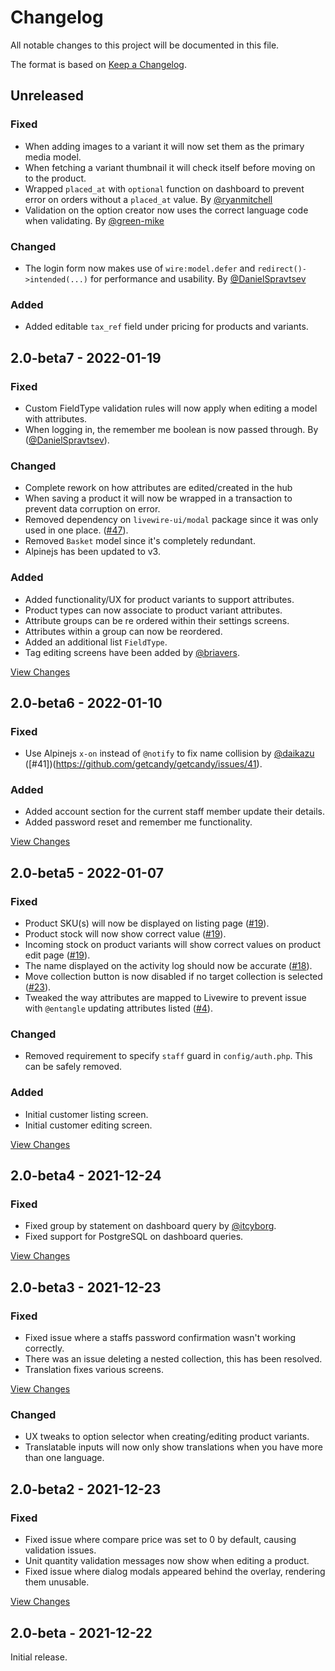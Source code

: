 # Changelog
All notable changes to this project will be documented in this file.

The format is based on [Keep a Changelog](https://keepachangelog.com/en/1.0.0/).

## Unreleased

### Fixed

- When adding images to a variant it will now set them as the primary media model.
- When fetching a variant thumbnail it will check itself before moving on to the product.
- Wrapped `placed_at` with `optional` function on dashboard to prevent error on orders without a `placed_at` value. By [@ryanmitchell](https://github.com/ryanmitchell)
- Validation on the option creator now uses the correct language code when validating. By [@green-mike](https://github.com/green-mike)

### Changed

- The login form now makes use of `wire:model.defer` and `redirect()->intended(...)` for performance and usability. By [@DanielSpravtsev](https://github.com/DanielSpravtsev)

### Added

- Added editable `tax_ref` field under pricing for products and variants.

## 2.0-beta7 - 2022-01-19

### Fixed

- Custom FieldType validation rules will now apply when editing a model with attributes.
- When logging in, the remember me boolean is now passed through. By ([@DanielSpravtsev](https://github.com/DanielSpravtsev)).

### Changed

- Complete rework on how attributes are edited/created in the hub
- When saving a product it will now be wrapped in a transaction to prevent data corruption on error.
- Removed dependency on `livewire-ui/modal` package since it was only used in one place. ([#47](https://github.com/getcandy/getcandy/issues/47)).
- Removed `Basket` model since it's completely redundant.
- Alpinejs has been updated to v3.

### Added

- Added functionality/UX for product variants to support attributes.
- Product types can now associate to product variant attributes.
- Attribute groups can be re ordered within their settings screens.
- Attributes within a group can now be reordered.
- Added an additional list `FieldType`.
- Tag editing screens have been added by [@briavers](https://github.com/briavers).

[View Changes](https://github.com/getcandy/getcandy/compare/2.0-beta6...2.0-beta7)

## 2.0-beta6 - 2022-01-10

### Fixed

- Use Alpinejs `x-on` instead of `@notify` to fix name collision by [@daikazu](https://github.com/daikazu) ([#41])(https://github.com/getcandy/getcandy/issues/41).

### Added

- Added account section for the current staff member update their details.
- Added password reset and remember me functionality.

[View Changes](https://github.com/getcandy/getcandy/compare/2.0-beta5...2.0-beta6)

## 2.0-beta5 - 2022-01-07

### Fixed

- Product SKU(s) will now be displayed on listing page ([#19](https://github.com/getcandy/getcandy/issues/19)).
- Product stock will now show correct value ([#19](https://github.com/getcandy/getcandy/issues/19)).
- Incoming stock on product variants will show correct values on product edit page ([#19](https://github.com/getcandy/getcandy/issues/19)).
- The name displayed on the activity log should now be accurate ([#18](https://github.com/getcandy/getcandy/issues/18)).
- Move collection button is now disabled if no target collection is selected ([#23](https://github.com/getcandy/getcandy/issues/23)).
- Tweaked the way attributes are mapped to Livewire to prevent issue with `@entangle` updating attributes listed ([#4](https://github.com/getcandy/getcandy/issues/4)).

### Changed

- Removed requirement to specify `staff` guard in `config/auth.php`. This can be safely removed.

### Added

- Initial customer listing screen.
- Initial customer editing screen.

[View Changes](https://github.com/getcandy/getcandy/compare/2.0-beta4...2.0-beta5)

## 2.0-beta4 - 2021-12-24

### Fixed

- Fixed group by statement on dashboard query by [@itcyborg](https://github.com/itcyborg).
- Fixed support for PostgreSQL on dashboard queries.

[View Changes](https://github.com/getcandy/getcandy/compare/2.0-beta3...2.0-beta4)

## 2.0-beta3 - 2021-12-23

### Fixed

- Fixed issue where a staffs password confirmation wasn't working correctly.
- There was an issue deleting a nested collection, this has been resolved.
- Translation fixes various screens.

[View Changes](https://github.com/getcandy/getcandy/compare/2.0-beta2...2.0-beta3)

### Changed

- UX tweaks to option selector when creating/editing product variants.
- Translatable inputs will now only show translations when you have more than one language.

## 2.0-beta2 - 2021-12-23

### Fixed
- Fixed issue where compare price was set to 0 by default, causing validation issues.
- Unit quantity validation messages now show when editing a product.
- Fixed issue where dialog modals appeared behind the overlay, rendering them unusable.

[View Changes](https://github.com/getcandy/getcandy/compare/2.0-beta...2.0-beta2)

## 2.0-beta - 2021-12-22

Initial release.
